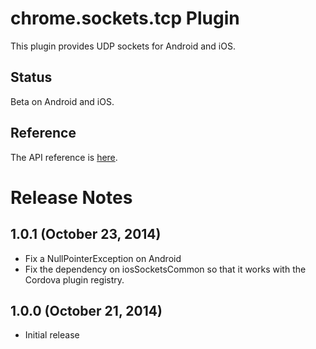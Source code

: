 # chrome.sockets.tcp Plugin

This plugin provides UDP sockets for Android and iOS.

## Status

Beta on Android and iOS.

## Reference

The API reference is [here](https://developer.chrome.com/apps/sockets_udp).

# Release Notes
## 1.0.1 (October 23, 2014)
- Fix a NullPointerException on Android
- Fix the dependency on iosSocketsCommon so that it works with the Cordova plugin registry.

## 1.0.0 (October 21, 2014)
- Initial release

